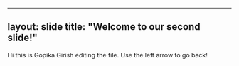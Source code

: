 
---
layout: slide
title: "Welcome to our second slide!"
---
Hi this is Gopika Girish editing the file.
Use the left arrow to go back!

